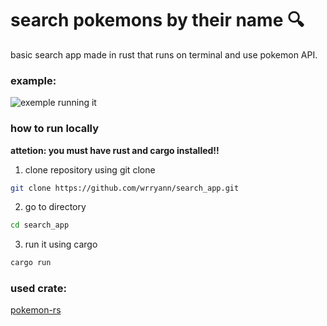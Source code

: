 # search pokemons by their name 🔍

basic search app made in rust that runs on terminal and use pokemon API.

### example:
![exemple running it](media/1716772148266.gif)

### how to run locally 

**attetion: you must have rust and cargo installed!!**

1. clone repository using git clone
```bash
git clone https://github.com/wrryann/search_app.git
```

2. go to directory

```bash
cd search_app 
```

3. run it using cargo

```bash
cargo run 
```

### used crate:

[pokemon-rs](https://crates.io/crates/pokemon-rs)
